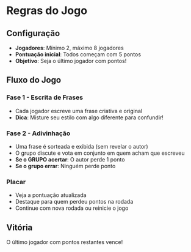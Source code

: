 # Regras do Jogo

## Configuração
- **Jogadores**: Mínimo 2, máximo 8 jogadores
- **Pontuação inicial**: Todos começam com 5 pontos
- **Objetivo**: Seja o último jogador com pontos!

## Fluxo do Jogo

### Fase 1 - Escrita de Frases
- Cada jogador escreve uma frase criativa e original
- **Dica**: Misture seu estilo com algo diferente para confundir!

### Fase 2 - Adivinhação
- Uma frase é sorteada e exibida (sem revelar o autor)
- O grupo discute e vota em conjunto em quem acham que escreveu
- **Se o GRUPO acertar**: O autor perde 1 ponto
- **Se o grupo errar**: Ninguém perde ponto

### Placar
- Veja a pontuação atualizada
- Destaque para quem perdeu pontos na rodada
- Continue com nova rodada ou reinicie o jogo

## Vitória
O último jogador com pontos restantes vence!